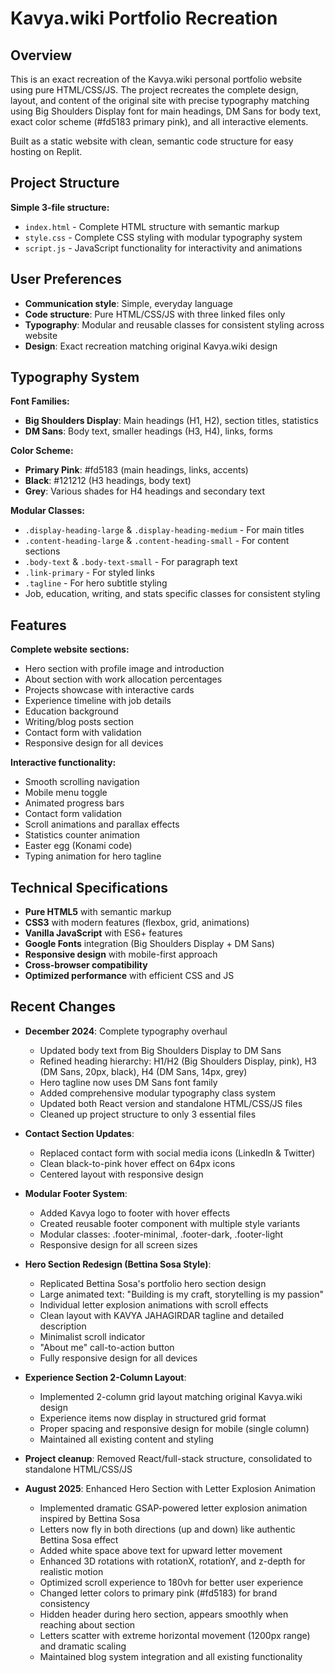 # Kavya.wiki Portfolio Recreation

## Overview

This is an exact recreation of the Kavya.wiki personal portfolio website using pure HTML/CSS/JS. The project recreates the complete design, layout, and content of the original site with precise typography matching using Big Shoulders Display font for main headings, DM Sans for body text, exact color scheme (#fd5183 primary pink), and all interactive elements.

Built as a static website with clean, semantic code structure for easy hosting on Replit.

## Project Structure

**Simple 3-file structure:**
- `index.html` - Complete HTML structure with semantic markup
- `style.css` - Complete CSS styling with modular typography system
- `script.js` - JavaScript functionality for interactivity and animations

## User Preferences

- **Communication style**: Simple, everyday language
- **Code structure**: Pure HTML/CSS/JS with three linked files only
- **Typography**: Modular and reusable classes for consistent styling across website
- **Design**: Exact recreation matching original Kavya.wiki design

## Typography System

**Font Families:**
- **Big Shoulders Display**: Main headings (H1, H2), section titles, statistics
- **DM Sans**: Body text, smaller headings (H3, H4), links, forms

**Color Scheme:**
- **Primary Pink**: #fd5183 (main headings, links, accents)
- **Black**: #121212 (H3 headings, body text)
- **Grey**: Various shades for H4 headings and secondary text

**Modular Classes:**
- `.display-heading-large` & `.display-heading-medium` - For main titles
- `.content-heading-large` & `.content-heading-small` - For content sections
- `.body-text` & `.body-text-small` - For paragraph text
- `.link-primary` - For styled links
- `.tagline` - For hero subtitle styling
- Job, education, writing, and stats specific classes for consistent styling

## Features

**Complete website sections:**
- Hero section with profile image and introduction
- About section with work allocation percentages
- Projects showcase with interactive cards
- Experience timeline with job details
- Education background
- Writing/blog posts section
- Contact form with validation
- Responsive design for all devices

**Interactive functionality:**
- Smooth scrolling navigation
- Mobile menu toggle
- Animated progress bars
- Contact form validation
- Scroll animations and parallax effects
- Statistics counter animation
- Easter egg (Konami code)
- Typing animation for hero tagline

## Technical Specifications

- **Pure HTML5** with semantic markup
- **CSS3** with modern features (flexbox, grid, animations)
- **Vanilla JavaScript** with ES6+ features
- **Google Fonts** integration (Big Shoulders Display + DM Sans)
- **Responsive design** with mobile-first approach
- **Cross-browser compatibility**
- **Optimized performance** with efficient CSS and JS

## Recent Changes

- **December 2024**: Complete typography overhaul
  - Updated body text from Big Shoulders Display to DM Sans
  - Refined heading hierarchy: H1/H2 (Big Shoulders Display, pink), H3 (DM Sans, 20px, black), H4 (DM Sans, 14px, grey)
  - Hero tagline now uses DM Sans font family
  - Added comprehensive modular typography class system
  - Updated both React version and standalone HTML/CSS/JS files
  - Cleaned up project structure to only 3 essential files

- **Contact Section Updates**: 
  - Replaced contact form with social media icons (LinkedIn & Twitter)
  - Clean black-to-pink hover effect on 64px icons
  - Centered layout with responsive design

- **Modular Footer System**: 
  - Added Kavya logo to footer with hover effects
  - Created reusable footer component with multiple style variants
  - Modular classes: .footer-minimal, .footer-dark, .footer-light
  - Responsive design for all screen sizes

- **Hero Section Redesign (Bettina Sosa Style)**:
  - Replicated Bettina Sosa's portfolio hero section design
  - Large animated text: "Building is my craft, storytelling is my passion"
  - Individual letter explosion animations with scroll effects
  - Clean layout with KAVYA JAHAGIRDAR tagline and detailed description
  - Minimalist scroll indicator
  - "About me" call-to-action button
  - Fully responsive design for all devices

- **Experience Section 2-Column Layout**:
  - Implemented 2-column grid layout matching original Kavya.wiki design
  - Experience items now display in structured grid format
  - Proper spacing and responsive design for mobile (single column)
  - Maintained all existing content and styling

- **Project cleanup**: Removed React/full-stack structure, consolidated to standalone HTML/CSS/JS

- **August 2025**: Enhanced Hero Section with Letter Explosion Animation
  - Implemented dramatic GSAP-powered letter explosion animation inspired by Bettina Sosa
  - Letters now fly in both directions (up and down) like authentic Bettina Sosa effect
  - Added white space above text for upward letter movement
  - Enhanced 3D rotations with rotationX, rotationY, and z-depth for realistic motion
  - Optimized scroll experience to 180vh for better user experience
  - Changed letter colors to primary pink (#fd5183) for brand consistency
  - Hidden header during hero section, appears smoothly when reaching about section
  - Letters scatter with extreme horizontal movement (1200px range) and dramatic scaling
  - Maintained blog system integration and all existing functionality